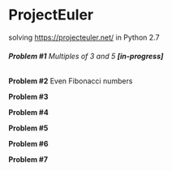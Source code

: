 # ProjectEuler
solving https://projecteuler.net/ in Python 2.7

###### **Problem #1** Multiples of 3 and 5 **[in-progress]**

**Problem #2** Even Fibonacci numbers

**Problem #3**

**Problem #4** 

**Problem #5** 

**Problem #6** 

**Problem #7** 
